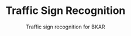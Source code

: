 <h1 align='center'>Traffic Sign Recognition</h1>
<p align='center'>Traffic sign recognition for BKAR</p>

